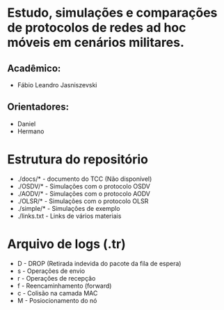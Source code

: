 Estudo, simulações e comparações de protocolos de redes ad hoc móveis em cenários militares.
============================================================================================

Acadêmico:
----------
* Fábio Leandro Jasniszevski

Orientadores:
-------------
* Daniel
* Hermano

Estrutura do repositório
========================

* ./docs/* - documento do TCC (Não disponível)
* ./OSDV/* - Simulações com o protocolo OSDV
* ./AODV/* - Simulações com o protocolo AODV
* ./OLSR/* - Simulações com o protocolo OLSR
* ./simple/* - Simulações de exemplo
* ./links.txt - Links de vários materiais 

Arquivo de logs (<nome>.tr)
======================
* D - DROP (Retirada indevida do pacote da fila de espera)
* s - Operações de envio
* r - Operações de recepção
* f - Reencaminhamento (forward)
* c - Colisão na camada MAC
* M - Posiocionamento do nó

